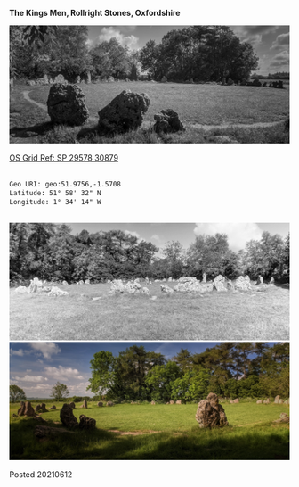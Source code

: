 **The Kings Men, Rollright Stones, Oxfordshire**

![rollright_stones_1](images/rollright_stones_1.jpg)

[OS Grid Ref: SP 29578 30879](https://osmaps.ordnancesurvey.co.uk/51.97560,-1.57081,7/pin)

```

Geo URI: geo:51.9756,-1.5708
Latitude: 51° 58' 32" N
Longitude: 1° 34' 14" W
    
```

![rollright_stones_2](images/rollright_stones_2.png)
![rollright_stones_3](images/rollright_stones_3.jpg)

Posted 20210612